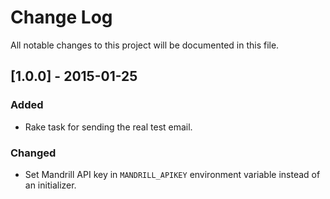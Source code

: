 # Change Log

All notable changes to this project will be documented in this file.

## [1.0.0] - 2015-01-25

### Added

- Rake task for sending the real test email.

### Changed

- Set Mandrill API key in `MANDRILL_APIKEY` environment variable instead of an
  initializer.
